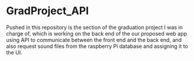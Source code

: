 # GradProject_API

Pushed in this repository is the section of the graduation project I was in charge of, which is working on the back end of the our proposed web app using API to communicate
between the front  end and the back end, and also request sound files from the raspberry Pi database and assigning it to the UI. 
